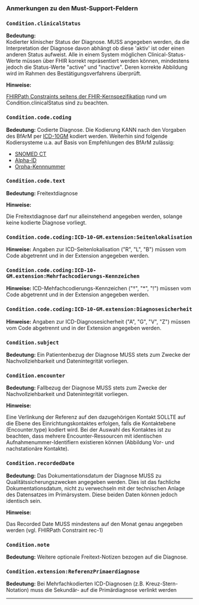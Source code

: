 ### Anmerkungen zu den Must-Support-Feldern

### `Condition.clinicalStatus`

**Bedeutung:**  
Kodierter klinischer Status der Diagnose. MUSS angegeben werden, da die Interpretation der Diagnose davon abhängt ob diese 'aktiv' ist oder einen anderen Status aufweist. Alle in einem System möglichen Clinical-Status-Werte müssen über FHIR korrekt repräsentiert werden können, mindestens jedoch die Status-Werte "active" und "inactive". Deren korrekte Abbildung wird im Rahmen des Bestätigungsverfahrens überprüft.

**Hinweise:**

[FHIRPath Constraints seitens der FHIR-Kernspezifikation](https://www.hl7.org/fhir/condition.html#invs) rund um Condition.clinicalStatus sind zu beachten.

### `Condition.code.coding`

**Bedeutung:**  Codierte Diagnose. Die Kodierung KANN nach den Vorgaben des BfArM per [ICD-10GM](https://www.dimdi.de/dynamic/de/klassifikationen/icd/) kodiert werden. Weiterhin sind folgende Kodiersysteme u.a. auf Basis von Empfehlungen des BfArM zulässig:
 - [SNOMED CT](http://www.snomed.org)
 - [Alpha-ID](https://www.dimdi.de/dynamic/de/klassifikationen/icd/alpha-id/)
 - [Orpha-Kennnummer](http://www.orpha.net/national/DE-DE/index/startseite/)

### `Condition.code.text`

**Bedeutung:** Freitextdiagnose

**Hinweise:**

Die Freitextdiagnose darf nur alleinstehend angegeben werden, solange keine kodierte Diagnose vorliegt.

### `Condition.code.coding:ICD-10-GM.extension:Seitenlokalisation`

**Hinweise:** Angaben zur ICD-Seitenlokalisation ("R", "L", "B") müssen vom Code abgetrennt und in der Extension angegeben werden.

### `Condition.code.coding:ICD-10-GM.extension:Mehrfachcodierungs-Kennzeichen`

**Hinweise:**  ICD-Mehfachcodierungs-Kennzeichen ("†", "\*", "!") müssen vom Code abgetrennt und in der Extension angegeben werden.

### `Condition.code.coding:ICD-10-GM.extension:Diagnosesicherheit`

**Hinweise:** Angaben zur ICD-Diagnosesicherheit ("A", "G", "V", "Z") müssen vom Code abgetrennt und in der Extension angegeben werden.

### `Condition.subject`

**Bedeutung:**  Ein Patientenbezug der Diagnose MUSS stets zum Zwecke der Nachvollziehbarkeit und Datenintegrität vorliegen.

### `Condition.encounter`

**Bedeutung:**  Fallbezug der Diagnose MUSS stets zum Zwecke der Nachvollziehbarkeit und Datenintegrität vorliegen.

**Hinweise:**

Eine Verlinkung der Referenz auf den dazugehörigen Kontakt SOLLTE auf die Ebene des Einrichtungskontaktes erfolgen, falls die Kontaktebene (Encounter.type) kodiert wird.
Bei der Auswahl des Kontaktes ist zu beachten, dass mehrere Encounter-Ressourcen mit identischen Aufnahmenummer-Identifiern existieren können (Abbildung Vor- und nachstationäre Kontakte).

### `Condition.recordedDate`

**Bedeutung:**  Das Dokumentationsdatum der Diagnose MUSS zu Qualitätssicherungszwecken angegeben werden. Dies ist das fachliche Dokumentationsdatum, nicht zu verwechseln mit der technischen Anlage des Datensatzes im Primärsystem. Diese beiden Daten können jedoch identisch sein.

**Hinweise:**

Das Recorded Date MUSS mindestens auf den Monat genau angegeben werden (vgl. FHIRPath Constraint rec-1)

### `Condition.note`

**Bedeutung:**  Weitere optionale Freitext-Notizen bezogen auf die Diagnose.

### `Condition.extension:ReferenzPrimaerdiagnose`

**Bedeutung:** Bei Mehrfachkodierten ICD-Diagnosen (z.B. Kreuz-Stern-Notation) muss die Sekundär- auf die Primärdiagnose verlinkt werden

---

